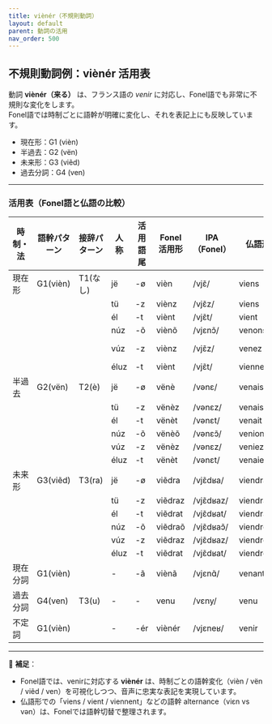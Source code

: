 ```yaml
---
title: viènér（不規則動詞）
layout: default
parent: 動詞の活用
nav_order: 500
---
```


## 不規則動詞例：viènér 活用表

動詞 **viènér（来る）** は、フランス語の *venir* に対応し、Fonel語でも非常に不規則な変化をします。  
Fonel語では時制ごとに語幹が明確に変化し、それを表記上にも反映しています。

- 現在形：G1 (vièn)
- 半過去：G2 (vën)
- 未来形：G3 (viẽd)
- 過去分詞：G4 (ven)

---

### 活用表（Fonel語と仏語の比較）

| 時制・法   | 語幹パターン | 接辞パターン | 人称 | 活用語尾  | Fonel活用形    | IPA（Fonel）   | 仏語形     | IPA（仏語・最長発音）    |
|------------|--------------|--------------|------|-----------|----------------|----------------|------------|--------------------------|
| 現在形     | G1(vièn)     | T1(なし)     | jë   | -ø        | vièn           | /vjɛ̃/         | viens      | /vjɛ̃/                   |
|            |              |              | tü   | -z        | viènz          | /vjɛ̃z/        | viens      | /vjɛ̃‿z/                 |
|            |              |              | él   | -t        | viènt          | /vjɛ̃t/        | vient      | /vjɛ̃‿t/                 |
|            |              |              | núz  | -õ        | viènõ          | /vjɛnɔ̃/       | venons     | /vənɔ̃/                  |
|            |              |              | vúz  | -z        | viènz          | /vjɛ̃z/        | venez      | /vəne/ → /vən‿z/        |
|            |              |              | éluz | -t        | viènt          | /vjɛ̃t/        | viennent   | /vjɛn‿t/                 |
| 半過去     | G2(vën)      | T2(è)        | jë   | -ø        | vënè           | /vənɛ/         | venais     | /vənɛ/                   |
|            |              |              | tü   | -z        | vënèz          | /vənɛz/        | venais     | /vənɛ‿z/                 |
|            |              |              | él   | -t        | vënèt          | /vənɛt/        | venait     | /vənɛ‿t/                 |
|            |              |              | núz  | -õ        | vënèõ          | /vənɛɔ̃/       | venions    | /vənjɔ̃/                 |
|            |              |              | vúz  | -z        | vënèz          | /vənɛz/        | veniez     | /vənje/                  |
|            |              |              | éluz | -t        | vënèt          | /vənɛt/        | venaient   | /vənɛ‿t/                 |
| 未来形     | G3(viẽd)     | T3(ra)       | jë   | -ø        | viẽdra         | /vjɛ̃dʁa/      | viendrai   | /vjɛ̃dʁɛ/                |
|            |              |              | tü   | -z        | viẽdraz        | /vjɛ̃dʁaz/     | viendras   | /vjɛ̃dʁa‿z/              |
|            |              |              | él   | -t        | viẽdrat        | /vjɛ̃dʁat/     | viendra    | /vjɛ̃dʁa‿t/              |
|            |              |              | núz  | -õ        | viẽdraõ        | /vjɛ̃dʁaɔ̃/    | viendrons  | /vjɛ̃dʁɔ̃/               |
|            |              |              | vúz  | -z        | viẽdraz        | /vjɛ̃dʁaz/     | viendrez   | /vjɛ̃dʁe‿z/              |
|            |              |              | éluz | -t        | viẽdrat        | /vjɛ̃dʁat/     | viendront  | /vjɛ̃dʁɔ̃‿t/             |
| 現在分詞   | G1(vièn)     |              | -    | -ã        | viènã          | /vjɛnɑ̃/       | venant     | /vjɛ̃ɑ̃/                 |
| 過去分詞   | G4(ven)      | T3(u)        | -    | -         | venu           | /vɛny/         | venu       | /v(ə)ny/                 |
| 不定詞     | G1(vièn)     |              | -    | -ér       | viènér         | /vjɛneʁ/       | venir      | /vəniʁ/                  |

---

📌 **補足**：
- Fonel語では、venirに対応する **viènér** は、時制ごとの語幹変化（vièn / vën / viẽd / ven）を可視化しつつ、音声に忠実な表記を実現しています。
- 仏語形での「viens / vient / viennent」などの語幹 alternance（viɛn vs vən）は、Fonelでは語幹切替で整理されます。
